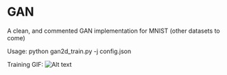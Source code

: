 # GAN
A clean, and commented GAN implementation for MNIST (other datasets to come)

Usage:
python gan2d_train.py -j config.json

Training GIF:
![Alt text](https://github.com/tanyanair/GAN/readme_objs/mnist_training.gif?raw=true "MNIST Training")
